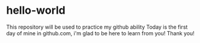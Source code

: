 # hello-world
This repository will be used to practice my github ability
Today is the first day of mine in github.com, i'm glad to be here to learn from you! Thank you!
